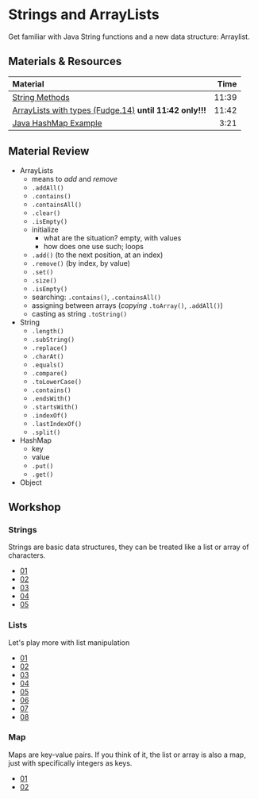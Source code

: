 # Strings and ArrayLists
Get familiar with Java String functions and a new data structure: Arraylist.


## Materials & Resources
| Material | Time |
|:-------- |-----:|
|[String Methods](https://www.youtube.com/watch?v=Hb_IVskG_Ck)|11:39|
|[ArrayLists with types (Fudge.14)](https://www.youtube.com/watch?v=FhqdMFJbsxs) __until 11:42 only!!!__|11:42|
|[Java HashMap Example](https://www.youtube.com/watch?v=J-klDVEtwkM)|3:21|


## Material Review
- ArrayLists
  - means to *add* and *remove*
  - `.addAll()`
  - `.contains()`
  - `.containsAll()`
  - `.clear()`
  - `.isEmpty()`
  - initialize
    - what are the situation? empty, with values
    - how does one use such; loops
  - `.add()` (to the next position, at an index)
  - `.remove()` (by index, by value)
  - `.set()`
  - `.size()`
  - `.isEmpty()`
  - searching: `.contains()`, `.containsAll()`
  - assigning between arrays (*copying* `.toArray()`, `.addAll()`)
  - casting as string `.toString()`
- String
  - `.length()`
  - `.subString()`
  - `.replace()`
  - `.charAt()`
  - `.equals()`
  - `.compare()`
  - `.toLowerCase()`
  - `.contains()`
  - `.endsWith()`
  - `.startsWith()`
  - `.indexOf()`
  - `.lastIndexOf()`
  - `.split()`
- HashMap
  - key
  - value
  - `.put()`
  - `.get()`
- Object

## Workshop

### Strings

Strings are basic data structures, they can be treated like a list or array of characters.

- [01](strings/simplereplace/simplereplace.java)
- [02](strings/urlfixer/urlfixer.java)
- [03](strings/takeslonger/takeslonger.java)
- [04](strings/todoprint/todoprint.java)
- [05](strings/reverse/reverse.java)


### Lists

Let's play more with list manipulation

- [01](lists/solarsystem/solarsystem.java)
- [02](lists/matchmaking/matchmaking.java)
- [03](lists/appendletter/appendletter.java)
- [04](lists/candyshop/candyshop.java)
- [05](lists/elementfinder/elementfinder.java)
- [06](lists/isinlist/isinlist.java)
- [07](lists/quoteswap/quoteswap.java)
- [08](lists/calculator/calculator.java)

### Map

Maps are key-value pairs. If you think of it, the list or array is also a map, just with specifically integers as keys.

- [01](strings/hewillnever/hewillnever.java)
- [02](hashes/student-counter/student-counter.java)
